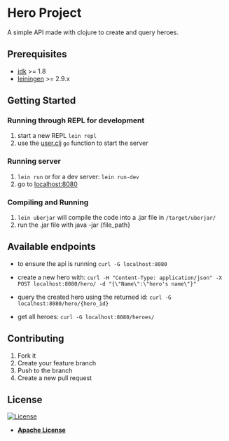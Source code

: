 
# Hero Project

A simple API made with clojure to create and query heroes.

## Prerequisites

- [jdk](https://www.oracle.com/technetwork/pt/java/javase/downloads/index.html) >= 1.8
- [leiningen](https://leiningen.org/) >= 2.9.x

## Getting Started

### Running through REPL for development

1. start a new REPL `lein repl`
2. use the [user.clj](\dev\user.clj) `go` function to start the server

### Running server

1. `lein run` or for a dev server: `lein run-dev`
2. go to [localhost:8080](localhost:8080)

### Compiling and Running

1. `lein uberjar` will compile the code into a .jar file in `/target/uberjar/`
2. run the .jar file with java -jar {file_path}

## Available endpoints
- to ensure the api is running 
`curl -G localhost:8080`

- create a new hero with: 
`curl -H "Content-Type: application/json" -X POST localhost:8080/hero/ -d "{\"Name\":\"hero's name\"}"`

- query the created hero using the returned id:
`curl -G localhost:8080/hero/{hero_id}`

- get all heroes:
 `curl -G localhost:8080/heroes/`

## Contributing

1. Fork it
2. Create your feature branch
3. Push to the branch
4. Create a new pull request

## License

[![License](https://img.shields.io/badge/License-Apache%202.0-yellowgreen.svg)](https://opensource.org/licenses/Apache-2.0)

- **[Apache License](http://www.apache.org/licenses/)**
